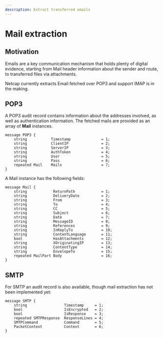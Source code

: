 ```yaml
---
description: Extract transferred emails
---
```


# Mail extraction

## Motivation

Emails are a key communication mechanism that holds plenty of digital evidence, starting from Mail header information about the sender and route, to transferred files via attachments.

Netcap currently extracts Email fetched over POP3 and support IMAP is in the making.

## POP3

A POP3 audit record contains information about the addresses involved, as well as authentication information. The fetched mails are provided as an array of **Mail** instances.

```text
message POP3 {
    string           Timestamp              = 1;
    string           ClientIP               = 2;
    string           ServerIP               = 3;
    string           AuthToken              = 4;
    string           User                   = 5;
    string           Pass                   = 6;
    repeated Mail    Mails                  = 7;
}
```

A Mail instance has the following fields:

```text
message Mail {
    string            ReturnPath            = 1;
    string            DeliveryDate          = 2;
    string            From                  = 3;
    string            To                    = 4;
    string            CC                    = 5;
    string            Subject               = 6;
    string            Date                  = 7;
    string            MessageID             = 8;
    string            References            = 9;
    string            InReplyTo             = 10;
    string            ContentLanguage       = 11;
    bool              HasAttachments        = 12;
    string            XOriginatingIP        = 13;
    string            ContentType           = 14;
    string            EnvelopeTo            = 15;
    repeated MailPart Body                  = 16;
}
```

## SMTP

For SMTP an audit record is also available, though mail extraction has not been implemented yet:

```text
message SMTP {
    string                 Timestamp     = 1;
    bool                   IsEncrypted   = 2;
    bool                   IsResponse    = 3;
    repeated SMTPResponse  ResponseLines = 4;
    SMTPCommand            Command       = 5;
    PacketContext          Context       = 6;
}
```


